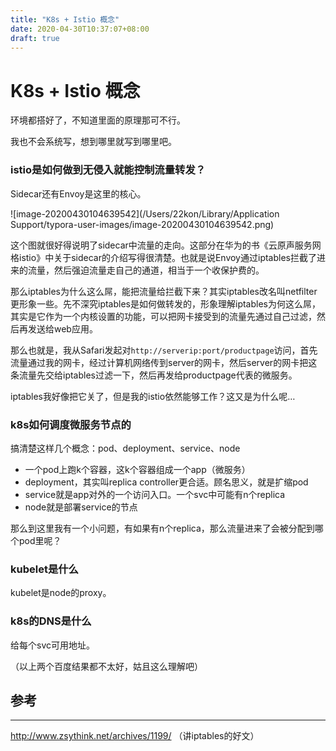 ```yaml
---
title: "K8s + Istio 概念"
date: 2020-04-30T10:37:07+08:00
draft: true
---
```


# K8s + Istio 概念

环境都搭好了，不知道里面的原理那可不行。

我也不会系统写，想到哪里就写到哪里吧。

### istio是如何做到无侵入就能控制流量转发？

Sidecar还有Envoy是这里的核心。

![image-20200430104639542](/Users/22kon/Library/Application Support/typora-user-images/image-20200430104639542.png)

这个图就很好得说明了sidecar中流量的走向。这部分在华为的书《云原声服务网格istio》中关于sidecar的介绍写得很清楚。也就是说Envoy通过iptables拦截了进来的流量，然后强迫流量走自己的通道，相当于一个收保护费的。

那么iptables为什么这么屌，能把流量给拦截下来？其实iptables改名叫netfilter更形象一些。先不深究iptables是如何做转发的，形象理解iptables为何这么屌，其实是它作为一个内核设置的功能，可以把网卡接受到的流量先通过自己过滤，然后再发送给web应用。

那么也就是，我从Safari发起对`http://serverip:port/productpage`访问，首先流量通过我的网卡，经过计算机网络传到server的网卡，然后server的网卡把这条流量先交给iptables过滤一下，然后再发给productpage代表的微服务。

iptables我好像把它关了，但是我的istio依然能够工作？这又是为什么呢…

### k8s如何调度微服务节点的

搞清楚这样几个概念：pod、deployment、service、node

* 一个pod上跑k个容器，这k个容器组成一个app（微服务）
* deployment，其实叫replica controller更合适。顾名思义，就是扩缩pod
* service就是app对外的一个访问入口。一个svc中可能有n个replica
* node就是部署service的节点

那么到这里我有一个小问题，有如果有n个replica，那么流量进来了会被分配到哪个pod里呢？

### kubelet是什么

kubelet是node的proxy。

### k8s的DNS是什么

给每个svc可用地址。

（以上两个百度结果都不太好，姑且这么理解吧）

## 参考

---

http://www.zsythink.net/archives/1199/ （讲iptables的好文）